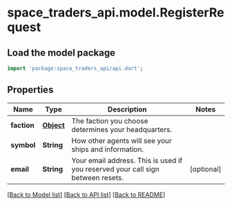 # space_traders_api.model.RegisterRequest

## Load the model package
```dart
import 'package:space_traders_api/api.dart';
```

## Properties
Name | Type | Description | Notes
------------ | ------------- | ------------- | -------------
**faction** | [**Object**](.md) | The faction you choose determines your headquarters. | 
**symbol** | **String** | How other agents will see your ships and information. | 
**email** | **String** | Your email address. This is used if you reserved your call sign between resets. | [optional] 

[[Back to Model list]](../README.md#documentation-for-models) [[Back to API list]](../README.md#documentation-for-api-endpoints) [[Back to README]](../README.md)


